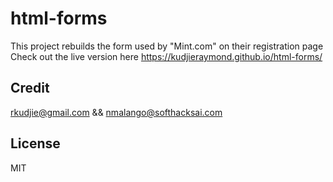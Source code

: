 # html-forms
This project rebuilds the form used by "Mint.com" on their registration page
Check out the live version here https://kudjieraymond.github.io/html-forms/

## Credit
 rkudjie@gmail.com 
  && nmalango@softhacksai.com


## License 
MIT

